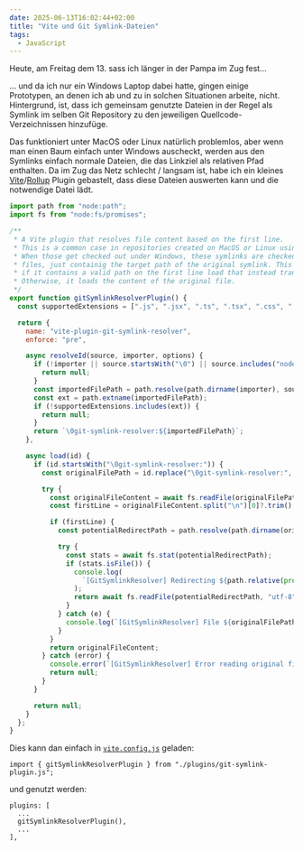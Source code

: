 ```yaml
---
date: 2025-06-13T16:02:44+02:00
title: "Vite und Git Symlink-Dateien"
tags:
  - JavaScript
---
```

Heute, am Freitag dem 13. sass ich länger in der Pampa im Zug fest...
<!--more-->

... und da ich nur ein Windows Laptop dabei hatte, gingen einige Prototypen, an denen ich ab und zu in solchen Situationen arbeite, nicht. Hintergrund, ist, dass ich gemeinsam genutzte Dateien in der Regel als Symlink im selben Git Repository zu den jeweiligen Quellcode-Verzeichnissen hinzufüge.

Das funktioniert unter MacOS oder Linux natürlich problemlos, aber wenn man einen Baum einfach unter Windows auscheckt, werden aus den Symlinks einfach normale Dateien, die das Linkziel als relativen Pfad enthalten. Da im Zug das Netz schlecht / langsam ist, habe ich ein kleines [Vite](https://vite.dev/)/[Rollup](https://rollupjs.org/) Plugin gebastelt, dass diese Dateien auswerten kann und die notwendige Datei lädt.


```javascript
import path from "node:path";
import fs from "node:fs/promises";

/**
 * A Vite plugin that resolves file content based on the first line.
 * This is a common case in repositories created on MacOS or Linux using symlinks.
 * When those get checked out under Windows, these symlinks are checked out as regular
 * files, just containig the target path of the original symlink. This plugin checks each import
 * if it contains a valid path on the first line load that instead transparently.
 * Otherwise, it loads the content of the original file.
 */
export function gitSymlinkResolverPlugin() {
  const supportedExtensions = [".js", ".jsx", ".ts", ".tsx", ".css", ".scss", ".less"];

  return {
    name: "vite-plugin-git-symlink-resolver",
    enforce: "pre",

    async resolveId(source, importer, options) {
      if (!importer || source.startsWith("\0") || source.includes("node_modules")) {
        return null;
      }
      const importedFilePath = path.resolve(path.dirname(importer), source);
      const ext = path.extname(importedFilePath);
      if (!supportedExtensions.includes(ext)) {
        return null;
      }
      return `\0git-symlink-resolver:${importedFilePath}`;
    },

    async load(id) {
      if (id.startsWith("\0git-symlink-resolver:")) {
        const originalFilePath = id.replace("\0git-symlink-resolver:", "");

        try {
          const originalFileContent = await fs.readFile(originalFilePath, "utf-8");
          const firstLine = originalFileContent.split("\n")[0]?.trim();

          if (firstLine) {
            const potentialRedirectPath = path.resolve(path.dirname(originalFilePath), firstLine);

            try {
              const stats = await fs.stat(potentialRedirectPath);
              if (stats.isFile()) {
                console.log(
                  `[GitSymlinkResolver] Redirecting ${path.relative(process.cwd(), originalFilePath)} to ${path.relative(process.cwd(), potentialRedirectPath)}`
                );
                return await fs.readFile(potentialRedirectPath, "utf-8");
              }
            } catch (e) {
              console.log(`[GitSymlinkResolver] File ${originalFilePath} isn't a redirect`, e);
            }
          }
          return originalFileContent;
        } catch (error) {
          console.error(`[GitSymlinkResolver] Error reading original file ${path.relative(process.cwd(), originalFilePath)}:`, error);
          return null;
        }
      }

      return null;
    }
  };
}
```

Dies kann dan einfach in [`vite.config.js`](https://vite.dev/config/) geladen:

```
import { gitSymlinkResolverPlugin } from "./plugins/git-symlink-plugin.js";
```

und genutzt werden:

```
plugins: [
  ...
  gitSymlinkResolverPlugin(),
  ...
],
```
